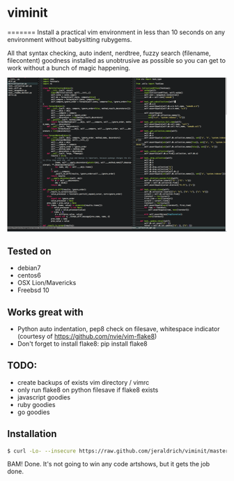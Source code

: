 # viminit
=======
Install a practical vim environment in less than 10 seconds on any environment without babysitting rubygems.

All that syntax checking, auto indent, nerdtree, fuzzy search (filename, filecontent) goodness installed as unobtrusive as possible so you can get to work without a bunch of magic happening.

![alt tag](ss.png)

## Tested on
- debian7
- centos6
- OSX Lion/Mavericks
- Freebsd 10

## Works great with
- Python auto indentation, pep8 check on filesave, whitespace indicator (courtesy of https://github.com/nvie/vim-flake8)
- Don't forget to install flake8: pip install flake8

## TODO:
- create backups of exists vim directory / vimrc
- only run flake8 on python filesave if flake8 exists
- javascript goodies
- ruby goodies
- go goodies

## Installation
```bash
$ curl -Lo- --insecure https://raw.github.com/jeraldrich/viminit/master/viminit.sh | bash
```

BAM! Done. It's not going to win any code artshows, but it gets the job done.

